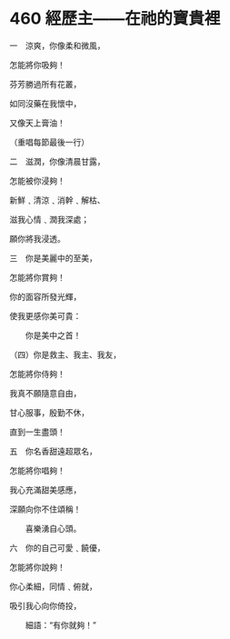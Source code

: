 # 460 經歷主——在祂的寶貴裡

一　涼爽，你像柔和微風，

怎能將你吸夠！

芬芳勝過所有花叢，

如同沒藥在我懷中，

又像天上膏油！

（重唱每節最後一行）

二　滋潤，你像清晨甘露，

怎能被你浸夠！

新鮮﹑清涼﹑消幹﹑解枯、

滋我心情﹑潤我深處；

願你將我浸透。

三　你是美麗中的至美，

怎能將你賞夠！

你的面容所發光輝，

使我更感你美可貴：

　　你是美中之首！

（四）你是救主、我主、我友，

怎能將你侍夠！

我真不願隨意自由，

甘心服事，殷勤不休，

直到一生盡頭！

五　你名香甜遠超眾名，

怎能將你唱夠！

我心充滿甜美感應，

深願向你不住頌稱！

　　喜樂湧自心頭。

六　你的自己可愛﹑饒優，

怎能將你說夠！

你心柔細，同情﹑俯就，

吸引我心向你倚投，

　　細語：“有你就夠！”


